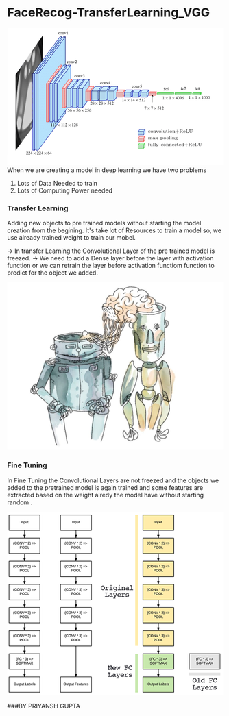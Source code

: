 # FaceRecog-TransferLearning_VGG


![VGG](FaceRecog_Transfer_learning/Screenshots/Fig-A1-The-standard-VGG-16-network-architecture-as-proposed-in-32-Note-that-only.png)
When we are creating a model in deep learning we have two problems 

1. Lots of Data Needed to train 
2. Lots of Computing Power needed

### Transfer Learning 

Adding new objects to pre trained models without starting the model creation from the begining.
It's take lot of Resources to train a model so, we use already trained weight to train our mobel.

-> In transfer Learning  the Convolutional Layer of the pre trained model is freezed.
-> We need to add a Dense layer before the layer with activation function or we can retrain the layer before activation functiom function to predict for the object we added.

![Transfer_Learning](FaceRecog_Transfer_learning/Screenshots/dessin_transfer_learning_crop-1-1024x794.731011517859.jpg)

### Fine Tuning

In Fine Tuning the Convolutional Layers are not freezed and the objects we added to the pretrained model is again trained and some features are extracted based on the weight alredy the model have without starting random .

![Fine_Tunning](FaceRecog_Transfer_learning/fine_tuning_keras_network_surgery.png)

###BY PRIYANSH GUPTA 
